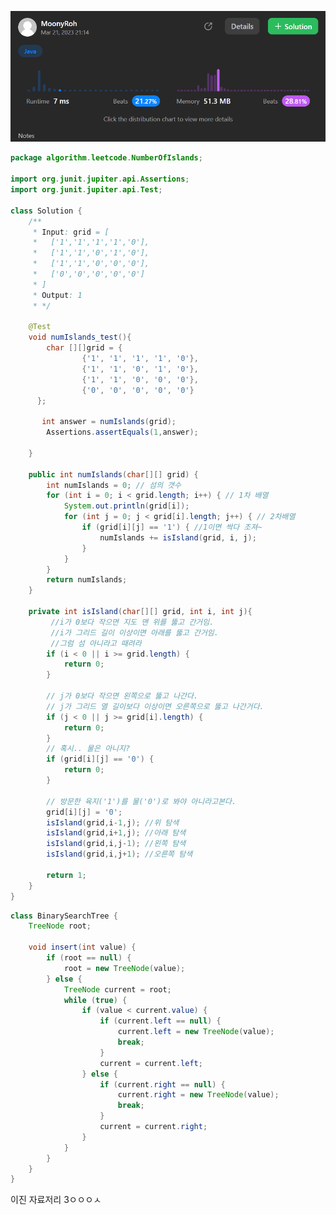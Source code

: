 ![img.png](img.png)

```java
package algorithm.leetcode.NumberOfIslands;

import org.junit.jupiter.api.Assertions;
import org.junit.jupiter.api.Test;

class Solution {
    /**
     * Input: grid = [
     *   ['1','1','1','1','0'],
     *   ['1','1','0','1','0'],
     *   ['1','1','0','0','0'],
     *   ['0','0','0','0','0']
     * ]
     * Output: 1
     * */

    @Test
    void numIslands_test(){
        char [][]grid = {
                {'1', '1', '1', '1', '0'},
                {'1', '1', '0', '1', '0'},
                {'1', '1', '0', '0', '0'},
                {'0', '0', '0', '0', '0'}
      };

       int answer = numIslands(grid);
        Assertions.assertEquals(1,answer);

    }

    public int numIslands(char[][] grid) {
        int numIslands = 0; // 섬의 갯수
        for (int i = 0; i < grid.length; i++) { // 1차 배열
            System.out.println(grid[i]);
            for (int j = 0; j < grid[i].length; j++) { // 2차배열
                if (grid[i][j] == '1') { //1이면 싹다 조져~
                    numIslands += isIsland(grid, i, j);
                }
            }
        }
        return numIslands;
    }

    private int isIsland(char[][] grid, int i, int j){
         //i가 0보다 작으면 지도 맨 위를 뚫고 간거임.
         //i가 그리드 길이 이상이면 아래를 뚫고 간거임.
         //그럼 섬 아니라고 때려라
        if (i < 0 || i >= grid.length) {
            return 0;
        }

        // j가 0보다 작으면 왼쪽으로 뚫고 나간다.
        // j가 그리드 열 길이보다 이상이면 오른쪽으로 뚫고 나간거다.
        if (j < 0 || j >= grid[i].length) {
            return 0;
        }
        // 혹시.. 물은 아니지?
        if (grid[i][j] == '0') {
            return 0;
        }

        // 방문한 육지('1')를 물('0')로 봐야 아니라고본다.
        grid[i][j] = '0';
        isIsland(grid,i-1,j); //위 탐색
        isIsland(grid,i+1,j); //아래 탐색
        isIsland(grid,i,j-1); //왼쪽 탐색
        isIsland(grid,i,j+1); //오른쪽 탐색

        return 1;
    }
}


```

```java
class BinarySearchTree {
    TreeNode root;

    void insert(int value) {
        if (root == null) {
            root = new TreeNode(value);
        } else {
            TreeNode current = root;
            while (true) {
                if (value < current.value) {
                    if (current.left == null) {
                        current.left = new TreeNode(value);
                        break;
                    }
                    current = current.left;
                } else {
                    if (current.right == null) {
                        current.right = new TreeNode(value);
                        break;
                    }
                    current = current.right;
                }
            }
        }
    }
}
```

이진 자료저리                                                                                                                                                                                                                                                                                                                                                                                                                                                                                                                                                                                                                                                                                                                                                                                                                                                                                                                                                                                                                                                                                                                                                                                                                                                                                                                                                                                                                                                                                                                                                                                                                                                                                                                                                                                                                                                                                                                                                                                                                                                                                                                                                                                           3ㅇㅇㅇㅅ
